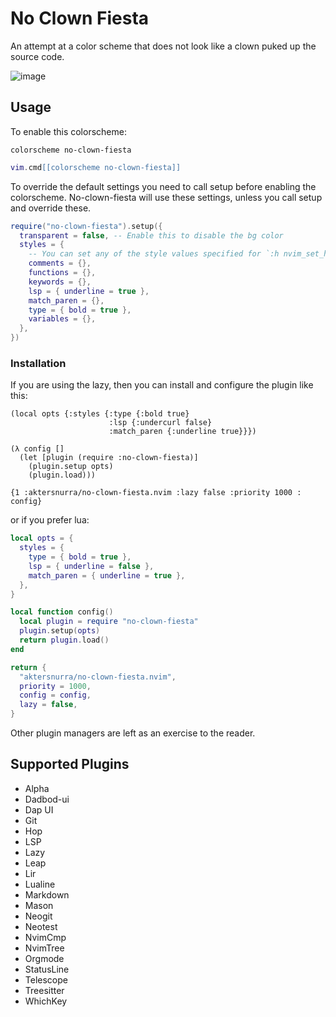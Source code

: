 # No Clown Fiesta

An attempt at a color scheme that does not look like a clown puked up the source code.

![image](https://gustafrydholm.xyz/images/no-clown-fiesta.png)

## Usage

To enable this colorscheme:

```vim
colorscheme no-clown-fiesta
```

```lua
vim.cmd[[colorscheme no-clown-fiesta]]
```

To override the default settings you need to call setup before enabling the
colorscheme. No-clown-fiesta will use these settings, unless you call setup
and override these.

```lua
require("no-clown-fiesta").setup({
  transparent = false, -- Enable this to disable the bg color
  styles = {
    -- You can set any of the style values specified for `:h nvim_set_hl`
    comments = {},
    functions = {},
    keywords = {},
    lsp = { underline = true },
    match_paren = {},
    type = { bold = true },
    variables = {},
  },
})
```

### Installation

If you are using the lazy, then you can install and configure the plugin like this:

```fnl
(local opts {:styles {:type {:bold true}
                      :lsp {:undercurl false}
                      :match_paren {:underline true}}})

(λ config []
  (let [plugin (require :no-clown-fiesta)]
    (plugin.setup opts)
    (plugin.load)))

{1 :aktersnurra/no-clown-fiesta.nvim :lazy false :priority 1000 : config}
```

or if you prefer lua:

```lua
local opts = {
  styles = {
    type = { bold = true },
    lsp = { underline = false },
    match_paren = { underline = true },
  },
}

local function config()
  local plugin = require "no-clown-fiesta"
  plugin.setup(opts)
  return plugin.load()
end

return {
  "aktersnurra/no-clown-fiesta.nvim",
  priority = 1000,
  config = config,
  lazy = false,
}
```

Other plugin managers are left as an exercise to the reader.

## Supported Plugins

- Alpha
- Dadbod-ui
- Dap UI
- Git
- Hop
- LSP
- Lazy
- Leap
- Lir
- Lualine
- Markdown
- Mason
- Neogit
- Neotest
- NvimCmp
- NvimTree
- Orgmode
- StatusLine
- Telescope
- Treesitter
- WhichKey
